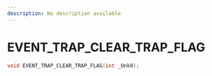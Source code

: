 ```yaml
---
description: No description available 
---
```


# EVENT_TRAP_CLEAR_TRAP_FLAG

```cpp
void EVENT_TRAP_CLEAR_TRAP_FLAG(int _Unk0);
```